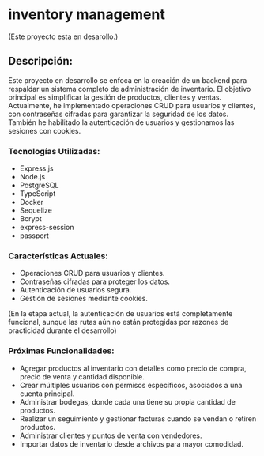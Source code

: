 # inventory management
(Este proyecto esta en desarollo.)

## Descripción:
Este proyecto en desarrollo se enfoca en la creación de un backend para respaldar un sistema completo de administración de inventario. El objetivo principal es simplificar la gestión de productos, clientes y ventas. Actualmente, he implementado operaciones CRUD para usuarios y clientes, con contraseñas cifradas para garantizar la seguridad de los datos. También he habilitado la autenticación de usuarios y gestionamos las sesiones con cookies.

### Tecnologías Utilizadas:

- Express.js
- Node.js
- PostgreSQL
- TypeScript
- Docker
- Sequelize
- Bcrypt
- express-session
- passport

### Características Actuales:

- Operaciones CRUD para usuarios y clientes.
- Contraseñas cifradas para proteger los datos.
- Autenticación de usuarios segura.
- Gestión de sesiones mediante cookies.

(En la etapa actual, la autenticación de usuarios está completamente funcional, aunque las rutas aún no están protegidas por razones de practicidad durante el desarrollo)


### Próximas Funcionalidades:

- Agregar productos al inventario con detalles como precio de compra, precio de venta y cantidad disponible.
- Crear múltiples usuarios con permisos específicos, asociados a una cuenta principal.
- Administrar bodegas, donde cada una tiene su propia cantidad de productos.
- Realizar un seguimiento y gestionar facturas cuando se vendan o retiren productos.
- Administrar clientes y puntos de venta con vendedores.
- Importar datos de inventario desde archivos para mayor comodidad.



